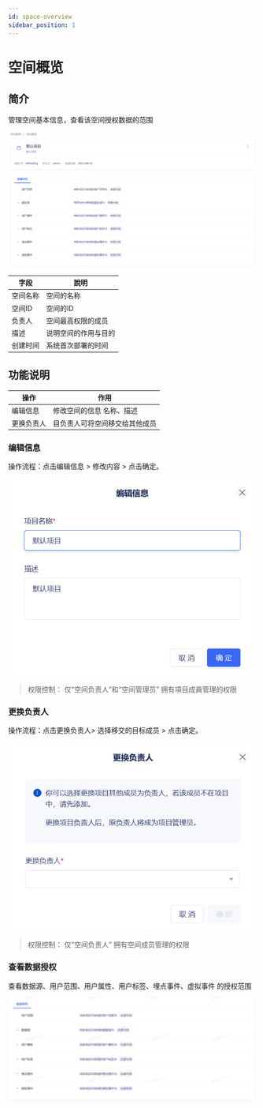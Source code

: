 ```yaml
---
id: space-overview
sidebar_position: 1
---
```


# 空间概览

## 简介[](#jian-jie)

管理空间基本信息，查看该空间授权数据的范围

![](/img/assets-M2qbZInaXgdm8kkNosp-MkGm8kzjtRvMfQasVTh-MkGpnHy5lH5iGjOLcVJimage.png)

| 字段  | 說明  |
| --- | --- |
| 空间名称 | 空间的名称 |
| 空间ID | 空间的ID |
| 负责人 | 空间最高权限的成员 |
| 描述  | 说明空间的作用与目的 |
| 创建时间 | 系统首次部署的时间 |

## 功能说明[](#gong-neng-shuo-ming)

| 操作  | 作用  |
| --- | --- |
| 编辑信息 | 修改空间的信息 名称、描述 |
| 更换负责人 | 目负责人可将空间移交给其他成员 |

### 编辑信息[](#bian-ji-xin-xi)

操作流程：点击编辑信息 > 修改内容 \> 点击确定。

![](/img/assets-M2qbZInaXgdm8kkNosp-MkGm8kzjtRvMfQasVTh-MkGsVzt6Gjn4cVPqPpcimage.png)

> 权限控制： 仅“空间负责人”和“空间管理员” 拥有項目成員管理的权限


### 更换负责人[](#geng-huan-fu-ze-ren)

操作流程：点击更换负责人> 选择移交的目标成员 \> 点击确定。

![](/img/assets-M2qbZInaXgdm8kkNosp-MkGm8kzjtRvMfQasVTh-MkGscaO6NM89fQSuwJbimage.png)

> 权限控制： 仅“空间负责人” 拥有空间成员管理的权限


### 查看数据授权[](#cha-kan-shu-ju-shou-quan)

查看数据源、用户范围、用户属性、用户标签、埋点事件、虚拟事件 的授权范围

![](/img/assets-M2qbZInaXgdm8kkNosp-MiWaA4aOi_xz7bGbqbR-MiWarvU3wM5sBQfQuLZimage.png)
